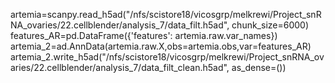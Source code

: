 artemia=scanpy.read_h5ad("/nfs/scistore18/vicosgrp/melkrewi/Project_snRNA_ovaries/22.cellblender/analysis_7/data_filt.h5ad", chunk_size=6000)
features_AR=pd.DataFrame({'features': artemia.raw.var_names})
artemia_2=ad.AnnData(artemia.raw.X,obs=artemia.obs,var=features_AR)
artemia_2.write_h5ad("/nfs/scistore18/vicosgrp/melkrewi/Project_snRNA_ovaries/22.cellblender/analysis_7/data_filt_clean.h5ad", as_dense=())
